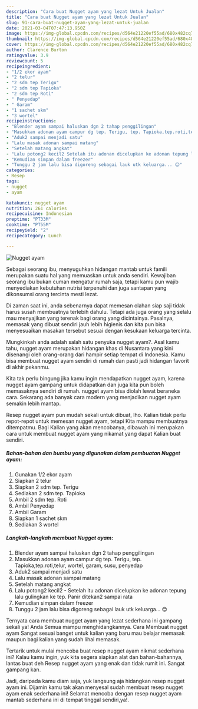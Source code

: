```yaml
---
description: "Cara buat Nugget ayam yang lezat Untuk Jualan"
title: "Cara buat Nugget ayam yang lezat Untuk Jualan"
slug: 91-cara-buat-nugget-ayam-yang-lezat-untuk-jualan
date: 2021-03-04T07:47:13.950Z
image: https://img-global.cpcdn.com/recipes/d564e21220ef55ad/680x482cq70/nugget-ayam-foto-resep-utama.jpg
thumbnail: https://img-global.cpcdn.com/recipes/d564e21220ef55ad/680x482cq70/nugget-ayam-foto-resep-utama.jpg
cover: https://img-global.cpcdn.com/recipes/d564e21220ef55ad/680x482cq70/nugget-ayam-foto-resep-utama.jpg
author: Clarence Burton
ratingvalue: 3.9
reviewcount: 5
recipeingredient:
- "1/2 ekor ayam"
- "2 telur"
- "2 sdm tep Terigu"
- "2 sdm tep Tapioka"
- "2 sdm tep Roti"
- " Penyedap"
- " Garam"
- "1 sachet skm"
- "3 wortel"
recipeinstructions:
- "Blender ayam sampai haluskan dgn 2 tahap penggilingan"
- "Masukkan adonan ayam campur dg tep. Terigu, tep. Tapioka,tep.roti,telur, wortel, garam, susu, penyedap"
- "Aduk2 sampai menjadi satu"
- "Lalu masak adonan sampai matang"
- "Setelah matang angkat"
- "Lalu potong2 kecil2 Setelah itu adonan dicelupkan ke adonan tepung lalu gulingkan ke tep. Panir ditekan2 sampai rata"
- "Kemudian simpan dalam freezer"
- "Tunggu 2 jam lalu bisa digoreng sebagai lauk utk keluarga... 😊"
categories:
- Resep
tags:
- nugget
- ayam

katakunci: nugget ayam 
nutrition: 261 calories
recipecuisine: Indonesian
preptime: "PT33M"
cooktime: "PT55M"
recipeyield: "2"
recipecategory: Lunch

---
```



![Nugget ayam](https://img-global.cpcdn.com/recipes/d564e21220ef55ad/680x482cq70/nugget-ayam-foto-resep-utama.jpg)

Sebagai seorang ibu, menyuguhkan hidangan mantab untuk famili merupakan suatu hal yang memuaskan untuk anda sendiri. Kewajiban seorang ibu bukan cuman mengatur rumah saja, tetapi kamu pun wajib menyediakan kebutuhan nutrisi terpenuhi dan juga santapan yang dikonsumsi orang tercinta mesti lezat.

Di zaman  saat ini, anda sebenarnya dapat memesan olahan siap saji tidak harus susah membuatnya terlebih dahulu. Tetapi ada juga orang yang selalu mau menyajikan yang terenak bagi orang yang dicintainya. Pasalnya, memasak yang dibuat sendiri jauh lebih higienis dan kita pun bisa menyesuaikan masakan tersebut sesuai dengan kesukaan keluarga tercinta. 



Mungkinkah anda adalah salah satu penyuka nugget ayam?. Asal kamu tahu, nugget ayam merupakan hidangan khas di Nusantara yang kini disenangi oleh orang-orang dari hampir setiap tempat di Indonesia. Kamu bisa membuat nugget ayam sendiri di rumah dan pasti jadi hidangan favorit di akhir pekanmu.

Kita tak perlu bingung jika kamu ingin mendapatkan nugget ayam, karena nugget ayam gampang untuk didapatkan dan juga kita pun boleh memasaknya sendiri di rumah. nugget ayam bisa diolah lewat beraneka cara. Sekarang ada banyak cara modern yang menjadikan nugget ayam semakin lebih mantap.

Resep nugget ayam pun mudah sekali untuk dibuat, lho. Kalian tidak perlu repot-repot untuk memesan nugget ayam, tetapi Kita mampu membuatnya ditempatmu. Bagi Kalian yang akan mencobanya, dibawah ini merupakan cara untuk membuat nugget ayam yang nikamat yang dapat Kalian buat sendiri.

<!--inarticleads1-->

##### Bahan-bahan dan bumbu yang digunakan dalam pembuatan Nugget ayam:

1. Gunakan 1/2 ekor ayam
1. Siapkan 2 telur
1. Siapkan 2 sdm tep. Terigu
1. Sediakan 2 sdm tep. Tapioka
1. Ambil 2 sdm tep. Roti
1. Ambil  Penyedap
1. Ambil  Garam
1. Siapkan 1 sachet skm
1. Sediakan 3 wortel




<!--inarticleads2-->

##### Langkah-langkah membuat Nugget ayam:

1. Blender ayam sampai haluskan dgn 2 tahap penggilingan
1. Masukkan adonan ayam campur dg tep. Terigu, tep. Tapioka,tep.roti,telur, wortel, garam, susu, penyedap
1. Aduk2 sampai menjadi satu
1. Lalu masak adonan sampai matang
1. Setelah matang angkat
1. Lalu potong2 kecil2 - Setelah itu adonan dicelupkan ke adonan tepung lalu gulingkan ke tep. Panir ditekan2 sampai rata
1. Kemudian simpan dalam freezer
1. Tunggu 2 jam lalu bisa digoreng sebagai lauk utk keluarga... 😊




Ternyata cara membuat nugget ayam yang lezat sederhana ini gampang sekali ya! Anda Semua mampu menghidangkannya. Cara Membuat nugget ayam Sangat sesuai banget untuk kalian yang baru mau belajar memasak maupun bagi kalian yang sudah lihai memasak.

Tertarik untuk mulai mencoba buat resep nugget ayam nikmat sederhana ini? Kalau kamu ingin, yuk kita segera siapkan alat dan bahan-bahannya, lantas buat deh Resep nugget ayam yang enak dan tidak rumit ini. Sangat gampang kan. 

Jadi, daripada kamu diam saja, yuk langsung aja hidangkan resep nugget ayam ini. Dijamin kamu tak akan menyesal sudah membuat resep nugget ayam enak sederhana ini! Selamat mencoba dengan resep nugget ayam mantab sederhana ini di tempat tinggal sendiri,ya!.

